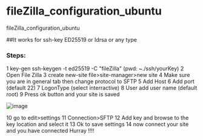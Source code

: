 # fileZilla_configuration_ubuntu
fileZilla_configuration_ubuntu

##It works for ssh-key ED25519 or Idrsa or any type 
### Steps:
1 key-gen ssh-keygen -t ed25519 -C "fileZilla" (pwd: ~./ssh/yourKey)
2 Open File Zilla
3 create new-site   file>site-manager>new site
4 Make sure you are in general tab then change protocol to SFTP
5 Add Host
6 Add port (default 22)
7 LogonType (select interractive)
8 User add user name (default root)
9 Press ok button and your site is saved

![image](https://github.com/Kun786/fileZilla_configuration_ubuntu/assets/12573912/109195a2-73fa-4c9a-8085-1bcfd4d74100)

10 go to edit>settings
11 Connection>SFTP
12 Add key and browse to the key location and select it
13 Ok to save settings
14 now connect your site and you have connected Hurray !!!!
